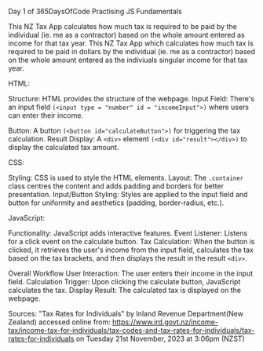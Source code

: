 Day 1 of 365DaysOfCode Practising JS Fundamentals

This NZ Tax App calculates how much tax is required to be paid by the individual (ie. me as a contractor) based on the whole amount entered as income for that tax year.
This NZ Tax App which calculates how much tax is required to be paid in dollars by the individual (ie. me as a contractor) based on the whole amount entered as the indiviuals singular income for that tax year.

HTML:

Structure: HTML provides the structure of the webpage.
Input Field: There's an input field `(<input type = "number" id = "incomeInput">)` where users can enter their income.

Button: A button `(<button id="calculateButton">)` for triggering the tax calculation.
Result Display: A `<div>` element `(<div id="result"></div>)` to display the calculated tax amount.

CSS:

Styling: CSS is used to style the HTML elements.
Layout: The `.container` class centres the content and adds padding and borders for better presentation.
Input/Button Styling: Styles are applied to the input field and button for uniformity and aesthetics (padding, border-radius, etc.).

JavaScript:

Functionality: JavaScript adds interactive features.
Event Listener: Listens for a click event on the calculate button.
Tax Calculation: When the button is clicked, it retrieves the user's income from the input field, calculates the tax based on the tax brackets, and then displays the result in the result `<div>`.

Overall Workflow
User Interaction: The user enters their income in the input field.
Calculation Trigger: Upon clicking the calculate button, JavaScript calculates the tax.
Display Result: The calculated tax is displayed on the webpage.

Sources:
"Tax Rates for Individuals" by Inland Revenue Department(New Zealand) accessed online from:
https://www.ird.govt.nz/income-tax/income-tax-for-individuals/tax-codes-and-tax-rates-for-individuals/tax-rates-for-individuals on Tuesday 21st November, 2023 at 3:06pm (NZST)
